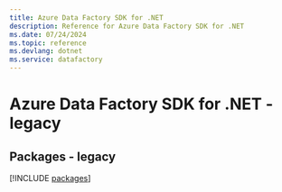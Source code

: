 ```yaml
---
title: Azure Data Factory SDK for .NET
description: Reference for Azure Data Factory SDK for .NET
ms.date: 07/24/2024
ms.topic: reference
ms.devlang: dotnet
ms.service: datafactory
---
```

# Azure Data Factory SDK for .NET - legacy
## Packages - legacy
[!INCLUDE [packages](data-factory-index.md)]